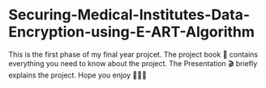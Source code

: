 # Securing-Medical-Institutes-Data-Encryption-using-E-ART-Algorithm
This is the first phase of my final year projcet.
The project book :open_book: contains everything you need to know about the project.
The Presentation :clapper: briefly explains the project.
Hope you enjoy :green_heart::green_heart::green_heart:
